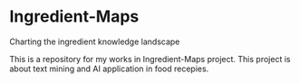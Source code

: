 # Ingredient-Maps
Charting the ingredient knowledge landscape

This is a repository for my works in Ingredient-Maps project.
This project is about text mining and AI application in food recepies.
